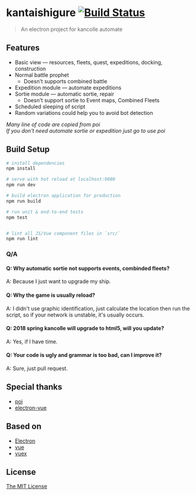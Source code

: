 # kantaishigure [![Build Status](https://api.travis-ci.org/Sean2525/kantaishigure.svg?branch=master)](https://github.com/Sean2525/kantaishigure)
> An electron project for kancolle automate

## Features
* Basic view &mdash; resources, fleets, quest, expeditions, docking, construction
* Normal battle prophet
  * Doesn't supports combined battle
* Expedition module &mdash; automate expeditions
* Sortie module &mdash; automatic sortie, repair
  * Doesn't support sortie to Event maps, Combined Fleets
* Scheduled sleeping of script
* Random variations could help you to avoid bot detection

*Many line of code are copied from poi*<br >
*If you don't need automate sortie or expedition just go to use poi*

## Build Setup

``` bash
# install dependencies
npm install

# serve with hot reload at localhost:9080
npm run dev

# build electron application for production
npm run build

# run unit & end-to-end tests
npm test


# lint all JS/Vue component files in `src/`
npm run lint
```



### Q/A
#### Q: Why automatic sortie not supports events, combinded fleets?

A: Because I just want to upgrade my ship.

#### Q: Why the game is usually reload?

A: I didn't use graphic identification, just calculate the location then run the script,
so if your network is unstable, it's usually occurs.

#### Q: 2018 spring kancolle will upgrade to html5, will you update?

A: Yes, if I have time.

#### Q: Your code is ugly and grammar is too bad, can I improve it?

A: Sure, just pull request.


## Special thanks

+ [poi](https://github.com/poooi/poi)
+ [electron-vue](https://github.com/SimulatedGREG/electron-vue)


## Based on
+ [Electron](https://github.com/atom/electron)
+ [vue](https://github.com/vuejs/vue)
+ [vuex](https://github.com/vuejs/vuex)


## License
[The MIT License](https://github.com/Sean2525/kantaishigure/blob/master/LICENSE)
